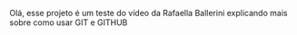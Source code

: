 Olá, esse projeto é um teste do vídeo da Rafaella Ballerini explicando mais sobre como usar GIT e GITHUB